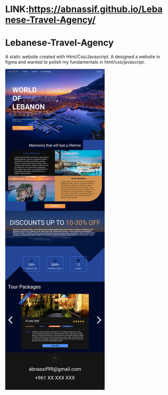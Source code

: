 # LINK:https://abnassif.github.io/Lebanese-Travel-Agency/

# Lebanese-Travel-Agency
A static website created with Html/Css/Javascript. A designed a website in figma and wanted to polish my fundamentals in html/css/javascript. 

![image](image/figma%20design.jpg)


